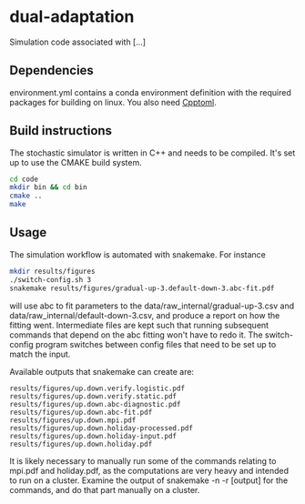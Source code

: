 # dual-adaptation
Simulation code associated with [...]

## Dependencies
environment.yml contains a conda environment definition with the required packages for building on linux. You also need [Cpptoml](https://github.com/skystrife/cpptoml). 

## Build instructions
The stochastic simulator is written in C++ and needs to be compiled. It's set up to use the CMAKE build system.
```bash
cd code
mkdir bin && cd bin
cmake ..
make
```

## Usage
The simulation workflow is automated with snakemake. For instance
```bash
mkdir results/figures
./switch-config.sh 3
snakemake results/figures/gradual-up-3.default-down-3.abc-fit.pdf
```
will use abc to fit parameters to the data/raw_internal/gradual-up-3.csv and data/raw_internal/default-down-3.csv, and produce a report on how the fitting went. Intermediate files are kept such that running subsequent commands that depend on the abc fitting won't have to redo it. The switch-config program switches between config files that need to be set up to match the input.

Available outputs that snakemake can create are:
```
results/figures/up.down.verify.logistic.pdf
results/figures/up.down.verify.static.pdf
results/figures/up.down.abc-diagnostic.pdf
results/figures/up.down.abc-fit.pdf
results/figures/up.down.mpi.pdf
results/figures/up.down.holiday-processed.pdf
results/figures/up.down.holiday-input.pdf
results/figures/up.down.holiday.pdf
```

It is likely necessary to manually run some of the commands relating to mpi.pdf and holiday.pdf, as the computations are very heavy and intended to run on a cluster. Examine the output of snakemake -n -r [output] for the commands, and do that part manually on a cluster.
